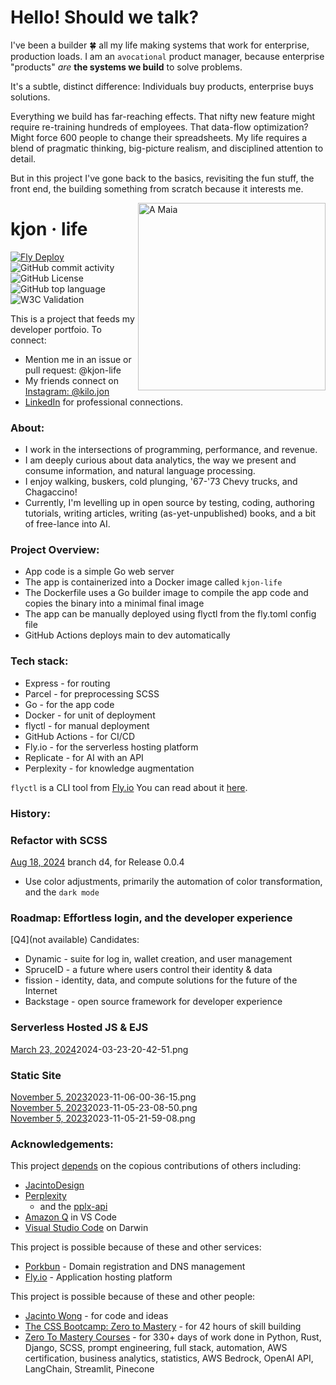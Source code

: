 

# Hello! Should we talk?


I've been a builder 🍀 all my life making systems that work for enterprise, production loads. I am an `avocational` product manager, because enterprise "products" _are_ **the systems we build** to solve problems.

It's a subtle, distinct difference: Individuals buy products, enterprise buys solutions. 

Everything we build has far-reaching effects. That nifty new feature might require re-training hundreds of employees. That data-flow optimization? Might force 600 people to change their spreadsheets. My life requires a blend of pragmatic thinking, big-picture realism, and disciplined attention to detail.

But in this project I've gone back to the basics, revisiting the fun stuff, the front end, the building something from scratch because it interests me.

<img align="right" width="300" src="https://user-images.githubusercontent.com/76539355/214731371-78cb7bcb-996d-4108-9872-7af758ed5647.png" alt="A Maia">



# kjon &middot; life  
[![Fly Deploy](https://github.com/kjon-life/kjon-life/actions/workflows/fly.yml/badge.svg)](https://github.com/kjon-life/kjon-life/actions/workflows/fly.yml) 
 ![GitHub commit activity](https://img.shields.io/github/commit-activity/y/kjon-life/kjon-life) 
 ![GitHub License](https://img.shields.io/github/license/kjon-life/kjon-life)
 ![GitHub top language](https://img.shields.io/github/languages/top/kjon-life/kjon-life)
 ![W3C Validation](https://img.shields.io/w3c-validation/html?targetUrl=https%3A%2F%2Fkjon.life) 
 
This is a project that feeds my developer portfoio. To connect:  
- Mention me in an issue or pull request: @kjon-life  
- My friends connect on [Instagram: @kilo.jon](https://www.instagram.com/kilo.jon/)   
- [LinkedIn](https://www.linkedin.com/in/jonhwilliams) for professional connections.

### About:  
- I work in the intersections of programming, performance, and revenue.  
- I am deeply curious about data analytics, the way we present and consume information, and natural language processing. 
- I enjoy walking, buskers, cold plunging, '67-'73 Chevy trucks, and Chagaccino! 
- Currently, I'm levelling up in open source by testing, coding, authoring tutorials, writing articles, writing (as-yet-unpublished) books, and a bit of free-lance into AI. 

### Project Overview:
* App code is a simple Go web server 
* The app is containerized into a Docker image called `kjon-life` 
* The Dockerfile uses a Go builder image to compile the app code and copies the binary into a minimal final image
* The app can be manually deployed using flyctl from the fly.toml config file
* GitHub Actions deploys main to dev automatically

### Tech stack:
* Express - for routing
* Parcel - for preprocessing SCSS
* Go - for the app code
* Docker - for unit of deployment
* flyctl - for manual deployment
* GitHub Actions - for CI/CD
* Fly.io - for the serverless hosting platform
* Replicate - for AI with an API
* Perplexity - for knowledge augmentation

```flyctl``` is a CLI tool from [Fly.io](http://fly.io)
You can read about it [here](https://fly.io/docs/hands-on/).

### History: 
### Refactor with SCSS  
[Aug 18, 2024](not_available)  branch d4, for Release 0.0.4

* Use color adjustments, primarily the automation of color transformation, and the `dark mode`

### Roadmap: Effortless login, and the developer experience
[Q4](not available) Candidates:  
* Dynamic - suite for log in, wallet creation, and user management    
* SpruceID - a future where users control their identity & data    
* fission - identity, data, and compute solutions for the future of the Internet  
* Backstage - open source framework for developer experience

### Serverless Hosted JS & EJS
[March 23, 2024](notavailable)2024-03-23-20-42-51.png  

### Static Site 
[November 5, 2023](notavailable)2023-11-06-00-36-15.png    
[November 5, 2023](notavailable)2023-11-05-23-08-50.png    
[November 5, 2023](notavailable)2023-11-05-21-59-08.png    

### Acknowledgements:

This project [depends](https://github.com/kjon-life/kjon-life/network/dependencies) on the copious contributions of others including:

- [JacintoDesign](https://jacinto.design/)
- [Perplexity](https://www.perplexity.ai/) 
    - and the [pplx-api](https://docs.perplexity.ai/docs/getting-started) 
- [Amazon Q](https://github.com/aws/aws-toolkit-vscode) in VS Code
- [Visual Studio Code](https://code.visualstudio.com/docs/setup/mac) on Darwin

This project is possible because of these and other services:

- [Porkbun](https://porkbun.com/) - Domain registration and DNS management
- [Fly.io](https://fly.io/) - Application hosting platform

This project is possible because of these and other people:

- [Jacinto Wong](https://github.com/JacintoDesign/typographix-final/) - for code and ideas
- [The CSS Bootcamp: Zero to Mastery](https://zerotomastery.io/courses/css-bootcamp/) - for 42 hours of skill building
- [Zero To Mastery Courses](https://zerotomastery.io/courses/) - for 330+ days of work done in  Python, Rust, Django, SCSS, prompt engineering, full stack, automation, AWS certification, business analytics, statistics, AWS Bedrock, OpenAI API, LangChain, Streamlit, Pinecone 
